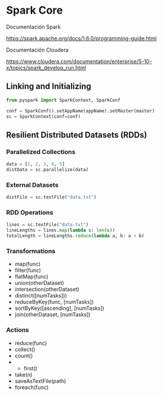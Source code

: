 # Spark Core

Documentación Spark <br >

https://spark.apache.org/docs/1.6.0/programming-guide.html <br >

Documentación Cloudera <br >

https://www.cloudera.com/documentation/enterprise/5-10-x/topics/spark_develop_run.html <br >

## Linking and Initializing
```Python
from pyspark import SparkContext, SparkConf

conf = SparkConf().setAppName(appName).setMaster(master)
sc = SparkContext(conf=conf)
```

## Resilient Distributed Datasets (RDDs)

### Parallelized Collections
```Python
data = [1, 2, 3, 4, 5]
distData = sc.parallelize(data)
```

### External Datasets
```Python
distFile = sc.textFile("data.txt")
```

### RDD Operations
```Python
lines = sc.textFile("data.txt")
lineLengths = lines.map(lambda s: len(s))
totalLength = lineLengths.reduce(lambda a, b: a + b)
```

### Transformations

* map(func)	
* filter(func)	
* flatMap(func)	
* union(otherDataset)	
* intersection(otherDataset)	
* distinct([numTasks]))	
* reduceByKey(func, [numTasks])	
* sortByKey([ascending], [numTasks])	
* join(otherDataset, [numTasks])	

### Actions

* reduce(func)
* collect()
* count()
* * first()
* take(n)
* saveAsTextFile(path)
* foreach(func)	
